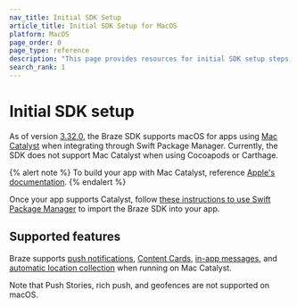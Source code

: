 ```yaml
---
nav_title: Initial SDK Setup
article_title: Initial SDK Setup for MacOS
platform: MacOS
page_order: 0
page_type: reference
description: "This page provides resources for initial SDK setup steps on macOS."
search_rank: 1
---
```


# Initial SDK setup

As of version [3.32.0][1], the Braze SDK supports macOS for apps using [Mac Catalyst][2] when integrating through Swift Package Manager. Currently, the SDK does not support Mac Catalyst when using Cocoapods or Carthage.

{% alert note %}
To build your app with Mac Catalyst, reference <a href="https://developer.apple.com/documentation/uikit/mac_catalyst">Apple's documentation</a>.
{% endalert %}

Once your app supports Catalyst, follow [these instructions to use Swift Package Manager][3] to import the Braze SDK into your app.

## Supported features

Braze supports [push notifications][4], [Content Cards][7], [in-app messages][5], and [automatic location collection][5] when running on Mac Catalyst.

Note that Push Stories, rich push, and geofences are not supported on macOS.

[1]:https://github.com/Appboy/appboy-ios-sdk/releases/tag/3.32.0
[2]:https://developer.apple.com/mac-catalyst/
[3]:{{site.baseurl}}/developer_guide/platform_integration_guides/ios/initial_sdk_setup/installation_methods/swift_package_manager/
[4]:{{site.baseurl}}/developer_guide/platform_integration_guides/ios/push_notifications/integration/
[5]:{{site.baseurl}}/developer_guide/platform_integration_guides/ios/analytics/location_tracking/
[6]: {{site.baseurl}}/developer_guide/platform_integration_guides/ios/in-app_messaging/overview/
[7]: {{site.baseurl}}/developer_guide/platform_integration_guides/ios/content_cards/data_model/
